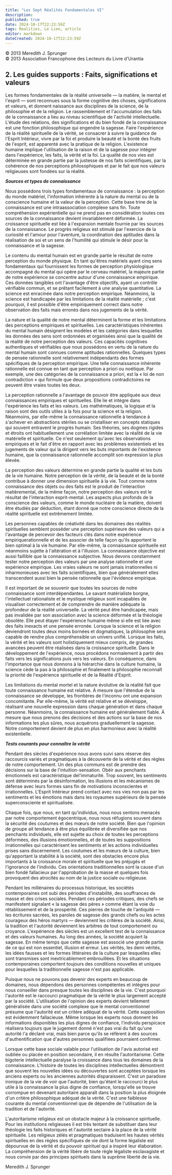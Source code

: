 ```yaml
---
title: "Les Sept Réalités Fondamentales VI"
description: 
published: true
date: 2024-10-17T22:23:59Z
tags: Realities, Le Lien, article
editor: markdown
dateCreated: 2024-10-17T22:23:59Z
---
```


<p class="v-card v-sheet theme--light grey lighten-3 px-2">© 2013 Meredith J. Sprunger<br>© 2013 Association Francophone des Lecteurs du Livre d'Urantia</p>

## 2. Les guides supports : Faits, significations et valeurs

Les formes fondamentales de la réalité universelle — la matière, le mental et l'esprit — sont reconnues sous la forme cognitive des choses, significations et valeurs, et donnent naissance aux disciplines de la science, de la philosophie et de la religion. Le rassemblement et l'accumulation des faits de la connaissance a lieu au niveau scientifique de l'activité intellectuelle. L'étude des relations, des significations et du bien fondé de la connaissance est une fonction philosophique qui engendre la sagesse. Faire l'expérience de la réalité spirituelle de la vérité, se consacrer à suivre la guidance de l'Esprit Intérieur, vivre par la foi et produire la beauté et la bonté des fruits de l'esprit, est apparenté avec la pratique de la religion. L'existence humaine implique l'utilisation de la raison et de la sagesse pour intégrer dans l'expérience, les faits, la vérité et la foi. La qualité de nos vies est déterminée en grande partie par la justesse de nos faits scientifiques, par la cohérence de nos perceptions philosophiques et par le fait que nos valeurs religieuses sont fondées sur la réalité.

***Sources et types de connaissance***

Nous possédons trois types fondamentaux de connaissance : la perception du monde matériel, l'information inhérente à la nature du mental ou de la conscience humaine et la valeur de la perception. Cette base trine de la connaissance est une intraassociation complexe sans fin. Toute compréhension expérientielle qui ne prend pas en considération toutes ces sources de la connaissance devient invariablement déformée. La croissance spirituelle est liée à l'expansion mentale fournie par les sources de la connaissance. Le progrès religieux est stimulé par l'exercice de la curiosité et l'amour pour l'aventure, la coordination des aptitudes dans la réalisation de soi et un sens de l'humilité qui stimule le désir pour la connaissance et la sagesse.

Le contenu du mental humain est en grande partie le résultat de notre perception du monde physique. En tant qu'êtres matériels ayant cinq sens fondamentaux qui fournissent les formes de perception physiologique accompagné du mental qui opère par le cerveau matériel, la majeure partie de notre expérience se concentre autour d'une connaissance empirique. Ces données tangibles ont l'avantage d'être objectifs, ayant un contrôle vérifiable commun, et se prêtant facilement à une analyse quantitative. La science est enracinée dans notre perception empirique. Néanmoins, la science est handicapée par les limitations de la réalité matérielle ; c'est pourquoi, il est possible d'être empiriquement correct dans notre observation des faits mais erronés dans nos jugements de la vérité.

La nature et la qualité de notre mental déterminent la forme et les limitations des perceptions empiriques et spirituelles. Les caractéristiques inhérentes du mental humain désignent les modèles et les catégories dans lesquelles les données des sens sont ordonnées et organisées ainsi que la qualité de la réalité de notre perception des valeurs. Ces capacités cognitives authentiques et vérifiables que nous possédons en vertu de la nature du mental humain sont connues comme aptitudes rationnelles. Quelques types de pensée rationnelle sont relativement indépendants des formes spécifiques de la perception empirique. Une telle connaissance inhérente rationnelle est connue en tant que perception a priori ou noétique. Par exemple, une des catégories de la connaissance a priori, est la « loi de non contradiction » qui formule que deux propositions contradictoires ne peuvent être vraies toutes les deux.

La perception rationnelle a l'avantage de pouvoir être appliquée aux deux connaissances empiriques et spirituelles. Elle lie et intègre dans l'expérience les faits et les valeurs. Les mathématiques, la logique et la raison sont des outils utiles à la fois pour la science et la religion. Néanmoins, par elle-même la connaissance rationnelle à tendance à s'achever en abstractions stériles ou se cristalliser en concepts statiques qui souvent entravent le progrès humain. Ses théories, ses dogmes rigides et étroits ont habituellement une corrélation limitée avec la réalité de la vie matérielle et spirituelle. Ce n'est seulement qu'avec les observations empiriques et le fait d'être en rapport avec les problèmes existentiels et les jugements de valeur qui la dirigent vers les buts importants de l'existence humaine, que la connaissance rationnelle accomplit son expression la plus élevée.

La perception des valeurs détermine en grande partie la qualité et les buts de la vie humaine. Notre perception de la vérité, de la beauté et de la bonté contribue à donner une dimension spirituelle à la vie. Tout comme notre connaissance des objets ou des faits est le produit de l'interaction matièremental, de la même façon, notre perception des valeurs est le résultat de l'interaction esprit-mental. Les aspects plus profonds de la conscience des valeurs, comme le monde nucléaire de la matière, doivent être étudiés par déduction, étant donné que notre conscience directe de la réalité spirituelle est extrêmement limitée.

Les personnes capables de créativité dans les domaines des réalités spirituelles semblent posséder une perception supérieure des valeurs qui a l'avantage de percevoir des facteurs clés dans notre expérience empiriquerationnelle et de les associer de telle façon qu'ils apportent le bien optimal à la vie humaine. Par elle-même, la connaissance spirituelle est néanmoins sujette à l'altération et à l'illusion. La connaissance objective est aussi faillible que la connaissance subjective. Nous devons constamment tester notre perception des valeurs par une analyse rationnelle et une expérience empirique. Les vraies valeurs ne sont jamais irrationnelles ni inharmonieuses avec les faits scientifiques, bien que généralement elles transcendent aussi bien la pensée rationnelle que l'évidence empirique.

Il est important de se souvenir que toutes les sources de notre connaissance sont interdépendantes. Le savant matérialiste borgne, l'intellectuel rationaliste et le mystique religieux sont incapables de visualiser correctement et de comprendre de manière adéquate la profondeur de la réalité universelle. La vérité peut être handicapée, mais pas invalidée par son association avec la science déformée et la théologie obsolète. Elle peut étayer l'expérience humaine même si elle est liée avec des faits inexacts et une pensée erronée. Lorsque la science et la religion deviendront toutes deux moins bornées et dogmatiques, la philosophie sera capable de rendre plus compréhensible un univers unifié. Lorsque les faits, la vérité et les valeurs sont holistiquement mieux compris, de grandes avancées peuvent être réalisées dans la croissance spirituelle. Dans le développement de l'expérience, nous procédons normalement à partir des faits vers les significations puis vers les valeurs. En conséquence, dans l'importance que nous donnons à la hiérarchie dans la culture humaine, la science cède la pas à la philosophie et finalement la philosophie reconnaît la priorité de l'expérience spirituelle et de la Réalité d'Esprit.

Les limitations du mental mortel et la nature évolutive de la réalité fait que toute connaissance humaine est relative. Á mesure que l'étendue de la connaissance se développe, les frontières de l'inconnu ont une expansion concomitante. Par elle-même, la vérité est relative et se développe, réalisant une nouvelle expression dans chaque génération et dans chaque personne. Néanmoins, la connaissance humaine est généralement fiable. Á mesure que nous prenons des décisions et des actions sur la base de nos informations les plus sûres, nous acquérons graduellement la sagesse. Notre comportement devient de plus en plus harmonieux avec la réalité existentielle.

***Tests courants pour connaître la vérité***

Pendant des siècles d'expérience nous avons suivi sans réserve des raccourcis variés et pragmatiques à la découverte de la vérité et des règles de notre comportement. Un des plus communs est de prendre des décisions sur la base de l'intuition-sensation. Obéir aux penchants émotionnels est caractéristique del'immaturité. Trop souvent, les sentiments sont déterminés par la désinformation, les illusions et les mécanismes de défense avec leurs formes sans fin de motivations inconscientes et irrationnelles. L'Esprit Intérieur prend contact avec nos vies non pas par les sentiments et les émotions mais dans les royaumes supérieurs de la pensée superconsciente et spiritualisée.

Chaque fois, que nous, en tant qu'individus, nous nous sentons menacés par notre comportement égocentrique, nous nous réfugions souvent dans la sécurité des coutumes et des mœurs de notre société. Bien que l'opinion de groupe ait tendance à être plus équilibrée et diversifiée que nos penchants individuels, elle est sujette au choix de toutes les perceptions déformées, des illusions émotionnelles, et de toutes les suppositions irrationnelles qui caractérisent les sentiments et les actions individuelles prises sans discernement. Les coutumes et les mœurs de la culture, bien qu'apportant la stabilité à la société, sont des obstacles encore plus importants à la croissance morale et spirituelle que les préjugés et l'ignorance de l'individu. Ces orientations traditionnelles sont la cause d'un bien fondé fallacieux par l'approbation de la masse et quelques fois provoquent des atrocités au nom de la justice sociale ou religieuse.

Pendant les millénaires du processus historique, les sociétés contemporaines ont subi des périodes d'instabilité, des souffrances de masse et des crises sociales. Pendant ces périodes critiques, des chefs se manifestent signalant « la sagesse des pères » comme étant la voie du rétablissement et de la prospérité. Ces pierres de touche de l'antiquité — les écritures sacrées, les paroles de sagesse des grands chefs ou les actes courageux des héros martyrs — deviennent les critères de la société. Ainsi, la tradition et l'autorité deviennent les arbitres de tout comportement ou croyance. L'expérience des siècles est un excellent test de la connaissance et des valeurs humaines. Au long des années, la société acquiert la sagesse. En même temps que cette sagesse est associé une grande partie de ce qui est non essentiel, illusion et erreur. Les vérités, les demi vérités, les idées fausses et les formes littéraires de la culture par lesquelles elles sont transmises sont inextricablement embrouillées. Et les situations contemporaines comportent toujours des conditions nouvelles et uniques pour lesquelles la traditionnelle sagesse n'est pas applicable.

Puisque nous ne pouvons pas devenir des experts en beaucoup de domaines, nous dépendons des personnes compétentes et intègres pour nous conseiller dans presque toutes les disciplines de la vie. C'est pourquoi l'autorité est le raccourci pragmatique de la vérité le plus largement accepté par la société. L'utilisation de l'opinion des experts devient tellement généralisée dans une société complexe que le mental conventionnel présume que l'autorité est un critère adéquat de la vérité. Cette supposition est évidemment fallacieuse. Même lorsque les experts nous donnent les informations disponibles les plus dignes de confiance, l'individu perspicace réalisera toujours que le jugement donné n'est pas vrai du fait qu'une autorité l'a déclaré vrai, mais bien parce qu'ils se réfèrent à des sources d'authentification que d'autres personnes qualifiées pourraient confirmer.

Lorsque cette base sociale valable pour l'utilisation de l'avis autorisé est oubliée ou placée en position secondaire, il en résulte l'autoritarisme. Cette bigoterie intellectuelle paralyse la croissance dans tous les domaines de la connaissance. L'histoire de toutes les disciplines intellectuelles démontrent que souvent les nouvelles idées ou découvertes sont acceptées lorsque les anciens experts ou les anciennes autorités disparaissent. C'est un paradoxe ironique de la vie de voir que l'autorité, bien qu'étant le raccourci le plus utile à la connaissance la plus digne de confiance, lorsqu'elle se trouve corrompue en devenant autoritaire apparaît dans la position la plus éloignée d'un critère philosophique adéquat de la vérité. C'est une faiblesse courante du mental conventionnel que de dépendre de l'utilisation de la tradition et de l'autorité.

L'autoritarisme religieux est un obstacle majeur à la croissance spirituelle. Pour les institutions religieuses il est très tentant de substituer dans leur théologie les faits historiques et l'autorité sectaire à la place de la vérité spirituelle. Les religieux zélés et pragmatiques traduisent les hautes vérités spirituelles en des règles spécifiques de vie dont la forme légaliste est dépourvue de la vérité et du pouvoir spirituel qui a inspiré leur élaboration. La compréhension de la vérité libère de toute règle légaliste esclavagiste et nous convie par des principes spirituels dans la suprême liberté de la vie.

Meredith J. Sprunger
